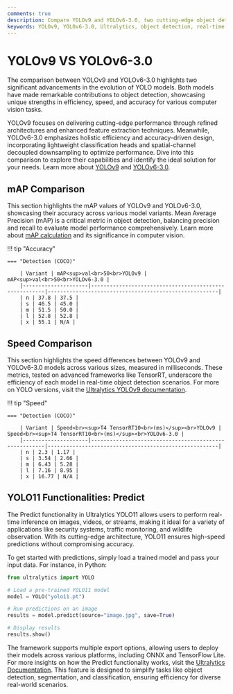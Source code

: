 ```yaml
---
comments: true
description: Compare YOLOv9 and YOLOv6-3.0, two cutting-edge object detection models by Ultralytics. Explore their performance, efficiency, and advancements in real-time AI, edge AI, and computer vision, highlighting their capabilities for diverse applications.
keywords: YOLOv9, YOLOv6-3.0, Ultralytics, object detection, real-time AI, edge AI, computer vision, model comparison
---
```


# YOLOv9 VS YOLOv6-3.0

The comparison between YOLOv9 and YOLOv6-3.0 highlights two significant advancements in the evolution of YOLO models. Both models have made remarkable contributions to object detection, showcasing unique strengths in efficiency, speed, and accuracy for various computer vision tasks.

YOLOv9 focuses on delivering cutting-edge performance through refined architectures and enhanced feature extraction techniques. Meanwhile, YOLOv6-3.0 emphasizes holistic efficiency and accuracy-driven design, incorporating lightweight classification heads and spatial-channel decoupled downsampling to optimize performance. Dive into this comparison to explore their capabilities and identify the ideal solution for your needs. Learn more about [YOLOv9](https://www.ultralytics.com/blog/ultralytics-yolo11-has-arrived-redefine-whats-possible-in-ai) and [YOLOv6-3.0](https://docs.ultralytics.com/models/yolov10/).

## mAP Comparison

This section highlights the mAP values of YOLOv9 and YOLOv6-3.0, showcasing their accuracy across various model variants. Mean Average Precision (mAP) is a critical metric in object detection, balancing precision and recall to evaluate model performance comprehensively. Learn more about [mAP calculation](https://www.ultralytics.com/glossary/mean-average-precision-map) and its significance in computer vision.

!!! tip "Accuracy"

    === "Detection (COCO)"

    	| Variant | mAP<sup>val<br>50<br>YOLOv9 | mAP<sup>val<br>50<br>YOLOv6-3.0 |
    	|---------------------|-------------------------------------------------------|-------------------------------------------------------|
    	| n | 37.8 | 37.5 |
    	| s | 46.5 | 45.0 |
    	| m | 51.5 | 50.0 |
    	| l | 52.8 | 52.8 |
    	| x | 55.1 | N/A |


## Speed Comparison

This section highlights the speed differences between YOLOv9 and YOLOv6-3.0 models across various sizes, measured in milliseconds. These metrics, tested on advanced frameworks like TensorRT, underscore the efficiency of each model in real-time object detection scenarios. For more on YOLO versions, visit the [Ultralytics YOLOv9 documentation](https://docs.ultralytics.com/models/yolov9/).

!!! tip "Speed"

    === "Detection (COCO)"

    	| Variant | Speed<br><sup>T4 TensorRT10<br>(ms)</sup><br>YOLOv9 | Speed<br><sup>T4 TensorRT10<br>(ms)</sup><br>YOLOv6-3.0 |
    	|---------------------|-------------------------------------------------------|-------------------------------------------------------|
    	| n | 2.3 | 1.17 |
    	| s | 3.54 | 2.66 |
    	| m | 6.43 | 5.28 |
    	| l | 7.16 | 8.95 |
    	| x | 16.77 | N/A |

## YOLO11 Functionalities: Predict

The Predict functionality in Ultralytics YOLO11 allows users to perform real-time inference on images, videos, or streams, making it ideal for a variety of applications like security systems, traffic monitoring, and wildlife observation. With its cutting-edge architecture, YOLO11 ensures high-speed predictions without compromising accuracy.

To get started with predictions, simply load a trained model and pass your input data. For instance, in Python:

```python
from ultralytics import YOLO

# Load a pre-trained YOLO11 model
model = YOLO("yolo11.pt")

# Run predictions on an image
results = model.predict(source="image.jpg", save=True)

# Display results
results.show()
```

The framework supports multiple export options, allowing users to deploy their models across various platforms, including ONNX and TensorFlow Lite. For more insights on how the Predict functionality works, visit the [Ultralytics Documentation](https://docs.ultralytics.com/modes/predict/). This feature is designed to simplify tasks like object detection, segmentation, and classification, ensuring efficiency for diverse real-world scenarios.
